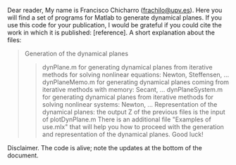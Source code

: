 Dear reader,
My name is Francisco Chicharro (frachilo@upv.es). Here you will find a set of programs for Matlab to generate dynamical planes. If you use this code for your publication, I would be grateful if you could cite the work in which it is published: [reference].
A short explanation about the files:
> Generation of the dynamical planes
>> dynPlane.m for generating dynamical planes from iterative methods for solving nonlinear equations: Newton, Steffensen, ...
>> dynPlaneMemo.m for generating dynamical planes coming from iterative methods with memory: Secant, ...
>> dynPlaneSystem.m for generating dynamical planes from iterative methods for solving nonlinear systems: Newton, ...
> Representation of the dynamical planes: the output Z of the previous files is the input of
>> plotDynPlane.m
There is an additional file "Examples of use.mlx" that will help you how to proceed with the generation and representation of the dynamical planes.
Good luck!

Disclaimer. The code is alive; note the updates at the bottom of the document.
